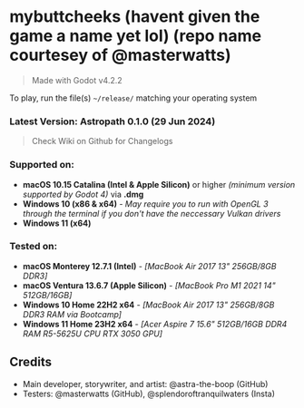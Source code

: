 # mybuttcheeks (havent given the game a name yet lol) (repo name courtesey of @masterwatts)
> Made with Godot v4.2.2

To play, run the file(s) `~/release/` matching your operating system

### Latest Version: **Astropath 0.1.0** (29 Jun 2024)
> Check Wiki on Github for Changelogs

### Supported on: 
- **macOS 10.15 Catalina (Intel & Apple Silicon)** or higher *(minimum version supported by Godot 4)* via **.dmg**
- **Windows 10 (x86 & x64)** - *_May require you to run with OpenGL 3 through the terminal if you don't have the neccessary Vulkan drivers_*
- **Windows 11 (x64)**

### Tested on: 
- **macOS Monterey 12.7.1 (Intel)** - *[MacBook Air 2017 13" 256GB/8GB DDR3]*
- **macOS Ventura 13.6.7 (Apple Silicon)** - *[MacBook Pro M1 2021 14" 512GB/16GB]*
- **Windows 10 Home 22H2 x64** - *[MacBook Air 2017 13" 256GB/8GB DDR3 RAM via Bootcamp]*
- **Windows 11 Home 23H2 x64** - *[Acer Aspire 7 15.6" 512GB/16GB DDR4 RAM R5-5625U CPU RTX 3050 GPU]*



## Credits
- Main developer, storywriter, and artist: @astra-the-boop (GitHub)
- Testers: @masterwatts (GitHub), @splendoroftranquilwaters (Insta)